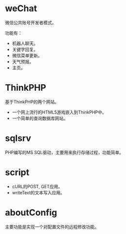 # weChat

微信公共账号开发者模式。

功能有：
* 机器人聊天。
* 关键字回复。
* 微信菜单更新。
* 天气预报。
* 主页。


# ThinkPHP

基于ThinkPHP的两个网站。

* 一个网上流行的HTML5游戏嵌入到ThinkPHP中。
* 一个简单的查询数据库网站。

# sqlsrv

PHP编写的MS SQL驱动，主要用来执行存储过程，功能简单。


# script

* cURL的POST, GET应用。
* writeText的文本写入应用。


# aboutConfig

主要功能是实现一个对配置文件的远程修改功能。